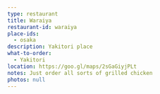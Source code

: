 ```yaml
---
type: restaurant
title: Waraiya
restaurant-id: waraiya
place-ids:
  - osaka
description: Yakitori place
what-to-order:
  - Yakitori
location: https://goo.gl/maps/2sGaGiyjPLt
notes: Just order all sorts of grilled chicken
photos: null
---
```

